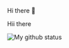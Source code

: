 Hi there 👋

<div style="background-img: url("github1.jpeg"); width: 100%; height: 200px; text-align: centre">
  Hii there
</div>

<!--
**Bhargavi-hash/Bhargavi-hash** is a ✨ _special_ ✨ repository because its `README.md` (this file) appears on your GitHub profile.

Here are some ideas to get you started:

- 🔭 I’m currently working on ...
- 🌱 I’m currently learning ...
- 👯 I’m looking to collaborate on ...
- 🤔 I’m looking for help with ...
- 💬 Ask me about ...
- 📫 How to reach me: ...
- 😄 Pronouns: ...
- ⚡ Fun fact: ...
-->

![My github status](https://github-readme-stats.vercel.app/api?username=Bhargavi-hash&show_icons=true&include_all_commits=true)

